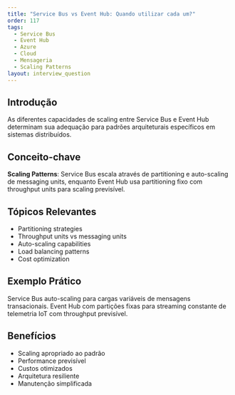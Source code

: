 ```yaml
---
title: "Service Bus vs Event Hub: Quando utilizar cada um?"
order: 117
tags:
  - Service Bus
  - Event Hub
  - Azure
  - Cloud
  - Mensageria
  - Scaling Patterns
layout: interview_question
---
```


## Introdução

As diferentes capacidades de scaling entre Service Bus e Event Hub determinam sua adequação para padrões arquiteturais específicos em sistemas distribuídos.

## Conceito-chave

**Scaling Patterns**: Service Bus escala através de partitioning e auto-scaling de messaging units, enquanto Event Hub usa partitioning fixo com throughput units para scaling previsível.

## Tópicos Relevantes

- Partitioning strategies
- Throughput units vs messaging units
- Auto-scaling capabilities
- Load balancing patterns
- Cost optimization

## Exemplo Prático

Service Bus auto-scaling para cargas variáveis de mensagens transacionais. Event Hub com partições fixas para streaming constante de telemetria IoT com throughput previsível.

## Benefícios

- Scaling apropriado ao padrão
- Performance previsível
- Custos otimizados
- Arquitetura resiliente
- Manutenção simplificada
